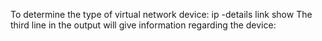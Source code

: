 To determine the type of virtual network device:
ip -details link show
The third line in the output will give information regarding the device:

